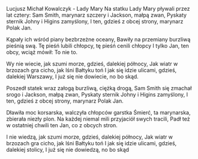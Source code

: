 Lucjusz Michał Kowalczyk - Lady Mary
Na statku Lady Mary pływali przez lat cztery:
Sam Smith, marynarz szczery i Jackson, małpą zwan,
Pyskaty sternik Johny i Higins zamyślony,
I ten, gdzieś z obcej strony, marynarz Polak Jan.

Kąpały ich wśród piany bezbrzeżne oceany,
Bawiły na przemiany burzliwą pieśnią swą.
Tę pieśń lubili chłopcy, tę pieśń cenili chłopcy
I tylko Jan, ten obcy, wciąż mówił: To nie to.

Wy nie wiecie, jak szumi morze, gdzieś, dalekiej północy,
Jak wiatr w brzozach gra cicho, jak lśni Bałtyku toń
I jak się idzie ulicami, gdzieś, dalekiej Warszawy,
I już się nie dowiecie, no bo skąd.

Poszedł statek wraz załogą burzliwą, ciężką drogą,
Sam Smith się zmachał srogo i Jackson, małpą zwan,
Pyskaty sternik Johny i Higins zamyślony,
I ten, gdzieś z obcej strony, marynarz Polak Jan.

Dławiła moc korsarska, walczyła chłopców garstka
Śmierć, ta marynarska, zbierała niezły plon.
Na każdej niemal mili przyjaciół swych tracili,
Padł też w ostatniej chwili ten Jan, co z obcych stron.

I nie wiedzą, jak szumi morze, gdzieś, dalekiej północy,
Jak wiatr w brzozach gra cicho, jak lśni Bałtyku toń
I jak się idzie ulicami, gdzieś, dalekiej stolicy,
I już się nie dowiedzą, no bo skąd